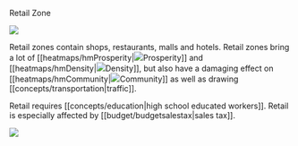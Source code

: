 Retail Zone

![](docs/images/sales.png)

Retail zones contain shops, restaurants, malls and hotels. Retail zones bring a lot of [[heatmaps/hmProsperity|![](IconTrade)Prosperity]] and [[heatmaps/hmDensity|![](IconDensity)Density]], but also have a damaging effect on [[heatmaps/hmCommunity|![](IconFamily)Community]] as well as drawing [[concepts/transportation|traffic]].

Retail requires [[concepts/education|high school educated workers]]. Retail is especially affected by [[budget/budgetsalestax|sales tax]].

![](Chart::StatNumRetailBuildings)

